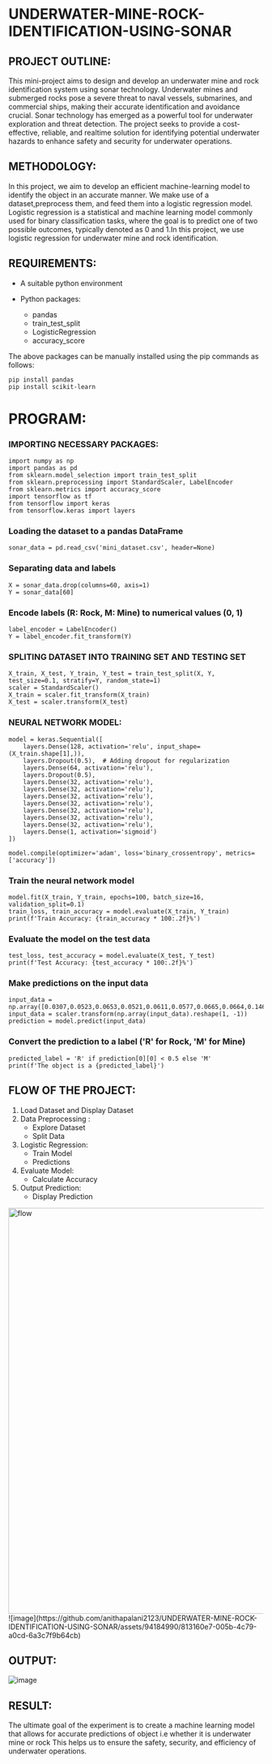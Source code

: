 # UNDERWATER-MINE-ROCK-IDENTIFICATION-USING-SONAR



## PROJECT OUTLINE:

This mini-project aims to design and develop an underwater mine and rock identification system using sonar technology.
Underwater mines and submerged rocks pose a severe threat to naval vessels, submarines, and commercial ships, making their accurate identification and avoidance crucial.
Sonar technology has emerged as a powerful tool for underwater exploration and threat detection.
The project seeks to provide a cost-effective, reliable, and realtime solution for identifying potential underwater hazards to
enhance safety and security for underwater operations.


## METHODOLOGY:
In this project, we aim to develop an efficient machine-learning model to identify the object in an accurate manner. 
We make use of a dataset,preprocess them, and feed them into a logistic regression model.
Logistic regression is a statistical and machine learning model commonly used for binary classification tasks, where the goal is to
predict one of two possible outcomes, typically denoted as 0 and 1.In this project, we use logistic regression for underwater mine and rock
identification.


## REQUIREMENTS:

* A suitable python environment

* Python packages:
  *  pandas
  *  train_test_split
  *  LogisticRegression
  *  accuracy_score

The above packages can be manually installed using the pip commands as follows:
```
pip install pandas
pip install scikit-learn

```
# PROGRAM:

### IMPORTING NECESSARY PACKAGES:
```
import numpy as np
import pandas as pd
from sklearn.model_selection import train_test_split
from sklearn.preprocessing import StandardScaler, LabelEncoder
from sklearn.metrics import accuracy_score
import tensorflow as tf
from tensorflow import keras
from tensorflow.keras import layers
```
### Loading the dataset to a pandas DataFrame
```
sonar_data = pd.read_csv('mini_dataset.csv', header=None)
```
### Separating data and labels
```
X = sonar_data.drop(columns=60, axis=1)
Y = sonar_data[60]
```
### Encode labels (R: Rock, M: Mine) to numerical values (0, 1)
```
label_encoder = LabelEncoder()
Y = label_encoder.fit_transform(Y)
```
### SPLITING DATASET INTO TRAINING SET AND TESTING SET
```
X_train, X_test, Y_train, Y_test = train_test_split(X, Y, test_size=0.1, stratify=Y, random_state=1)
scaler = StandardScaler()
X_train = scaler.fit_transform(X_train)
X_test = scaler.transform(X_test)
```
### NEURAL NETWORK MODEL:
```
model = keras.Sequential([
    layers.Dense(128, activation='relu', input_shape=(X_train.shape[1],)),
    layers.Dropout(0.5),  # Adding dropout for regularization
    layers.Dense(64, activation='relu'),
    layers.Dropout(0.5),
    layers.Dense(32, activation='relu'),
    layers.Dense(32, activation='relu'),
    layers.Dense(32, activation='relu'),
    layers.Dense(32, activation='relu'),
    layers.Dense(32, activation='relu'),
    layers.Dense(32, activation='relu'),
    layers.Dense(32, activation='relu'),
    layers.Dense(1, activation='sigmoid')
])

model.compile(optimizer='adam', loss='binary_crossentropy', metrics=['accuracy'])
```
### Train the neural network model
```
model.fit(X_train, Y_train, epochs=100, batch_size=16, validation_split=0.1)
train_loss, train_accuracy = model.evaluate(X_train, Y_train)
print(f'Train Accuracy: {train_accuracy * 100:.2f}%')
```
### Evaluate the model on the test data
```
test_loss, test_accuracy = model.evaluate(X_test, Y_test)
print(f'Test Accuracy: {test_accuracy * 100:.2f}%')
```
### Make predictions on the input data
```
input_data = np.array([0.0307,0.0523,0.0653,0.0521,0.0611,0.0577,0.0665,0.0664,0.1460,0.2792,0.3877,0.4992,0.4981,0.4972,0.5607,0.7339,0.8230,0.9173,0.9975,0.9911,0.8240,0.6498,0.5980,0.4862,0.3150,0.1543,0.0989,0.0284,0.1008,0.2636,0.2694,0.2930,0.2925,0.3998,0.3660,0.3172,0.4609,0.4374,0.1820,0.3376,0.6202,0.4448,0.1863,0.1420,0.0589,0.0576,0.0672,0.0269,0.0245,0.0190,0.0063,0.0321,0.0189,0.0137,0.0277,0.0152,0.0052,0.0121,0.0124,0.0055])
input_data = scaler.transform(np.array(input_data).reshape(1, -1))
prediction = model.predict(input_data)
```
### Convert the prediction to a label ('R' for Rock, 'M' for Mine)
```
predicted_label = 'R' if prediction[0][0] < 0.5 else 'M'
print(f'The object is a {predicted_label}')
```
## FLOW OF THE PROJECT:

1. Load Dataset and Display Dataset
2. Data Preprocessing :
   * Explore Dataset
   * Split Data
3. Logistic Regression:
   * Train Model
   * Predictions
4. Evaluate Model:
   * Calculate Accuracy
5. Output Prediction:
   * Display Prediction

<img height="800" alt="flow" src= "![image](https://github.com/anithapalani2123/UNDERWATER-MINE-ROCK-IDENTIFICATION-USING-SONAR/assets/94184990/2bf97fdc-729d-4ead-96b3-2937d545ea4f)" >
![image](https://github.com/anithapalani2123/UNDERWATER-MINE-ROCK-IDENTIFICATION-USING-SONAR/assets/94184990/813160e7-005b-4c79-a0cd-6a3c7f9b64cb)




## OUTPUT:
![image](https://github.com/anithapalani2123/UNDERWATER-MINE-ROCK-IDENTIFICATION-USING-SONAR/assets/94184990/0219ecb4-ac6b-42f2-a2c4-cf923168269f)



## RESULT:
The ultimate goal of the experiment is to create a machine learning model that allows for
accurate predictions of object i.e whether it is underwater mine or rock
This helps us to ensure the safety, security, and efficiency of underwater
operations.















